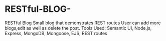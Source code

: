 # RESTful-BLOG-
RESTful Blog  Small blog that demonstrates REST routes 
User can add more blogs,edit as well as delete the post.
Tools Used: Semantic UI, Node.js, Express, MongoDB, Mongoose, EJS, REST routes
